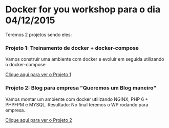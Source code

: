 # Docker for you workshop para o dia 04/12/2015
Teremos 2 projetos sendo eles:

### Projeto 1: Treinamento de docker + docker-compose
Vamos construir uma ambiente com docker e evoluir em seguida utilizando o docker-compose

[Clique aqui para ver o Projeto 1](https://github.com/rtancman/dfy/tree/master/workshop/dockerforyou/workshop/projeto1)

### Projeto 2: Blog para empresa "Queremos um Blog maneiro"
Vamos montar um ambiente com docker utilizando NGINX, PHP 6 + PHPFPM e MYSQL. 
Resultado: No final teremos o WP rodando para empresa.

[Clique aqui para ver o Projeto 2](https://github.com/rtancman/dfy/tree/master/workshop/dockerforyou/workshop/projeto2)